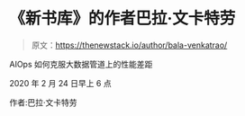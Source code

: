 # 《新书库》的作者巴拉·文卡特劳

> 原文：<https://thenewstack.io/author/bala-venkatrao/>

AIOps 如何克服大数据管道上的性能差距

2020 年 2 月 24 日早上 6 点

作者:巴拉·文卡特劳